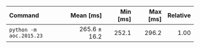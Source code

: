 | Command | Mean [ms] | Min [ms] | Max [ms] | Relative |
|:---|---:|---:|---:|---:|
| `python -m aoc.2015.23` | 265.6 ± 16.2 | 252.1 | 296.2 | 1.00 |
